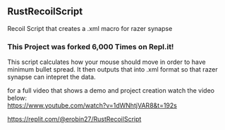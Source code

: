 ## RustRecoilScript
Recoil Script that creates a .xml macro for razer synapse

### This Project was forked 6,000 Times on Repl.it!

This script calculates how your mouse should move in order to have minimum bullet spread.
It then outputs that into .xml format so that razer synapse can intepret the data.

for a full video that shows a demo and project creation watch the video below:<Br>
https://www.youtube.com/watch?v=1dWNhtjVAR8&t=192s

https://replit.com/@erobin27/RustRecoilScript
